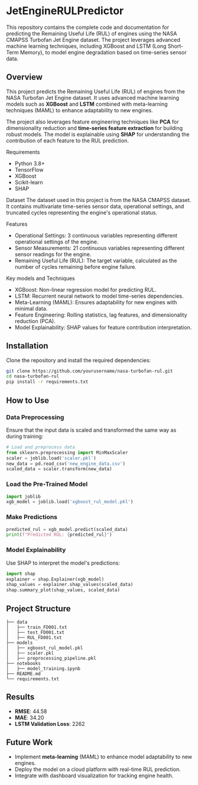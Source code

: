 # JetEngineRULPredictor
This repository contains the complete code and documentation for predicting the Remaining Useful Life (RUL) of engines using the NASA CMAPSS Turbofan Jet Engine dataset. The project leverages advanced machine learning techniques, including XGBoost and LSTM (Long Short-Term Memory), to model engine degradation based on time-series sensor data.

## Overview

This project predicts the Remaining Useful Life (RUL) of engines from the NASA Turbofan Jet Engine dataset. It uses advanced machine learning models such as **XGBoost** and **LSTM** combined with meta-learning techniques (MAML) to enhance adaptability to new engines.

The project also leverages feature engineering techniques like **PCA** for dimensionality reduction and **time-series feature extraction** for building robust models. The model is explainable using **SHAP** for understanding the contribution of each feature to the RUL prediction.


Requirements
* Python 3.8+
* TensorFlow
* XGBoost
* Scikit-learn
* SHAP

Dataset
The dataset used in this project is from the NASA CMAPSS dataset. It contains multivariate time-series sensor data, operational settings, and truncated cycles representing the engine's operational status.


Features
* Operational Settings: 3 continuous variables representing different operational settings of the engine.
* Sensor Measurements: 21 continuous variables representing different sensor readings for the engine.
* Remaining Useful Life (RUL): The target variable, calculated as the number of cycles remaining before engine failure.


Key models and Techniques 
- XGBoost: Non-linear regression model for predicting RUL.
- LSTM: Recurrent neural network to model time-series dependencies.
- Meta-Learning (MAML): Ensures adaptability for new engines with minimal data.
- Feature Engineering: Rolling statistics, lag features, and dimensionality reduction (PCA).
- Model Explainability: SHAP values for feature contribution interpretation.

## Installation

Clone the repository and install the required dependencies:

```bash
git clone https://github.com/yourusername/nasa-turbofan-rul.git
cd nasa-turbofan-rul
pip install -r requirements.txt
```

## How to Use

### Data Preprocessing
Ensure that the input data is scaled and transformed the same way as during training:
```python
# Load and preprocess data
from sklearn.preprocessing import MinMaxScaler
scaler = joblib.load('scaler.pkl')
new_data = pd.read_csv('new_engine_data.csv')
scaled_data = scaler.transform(new_data)
```

### Load the Pre-Trained Model
```python
import joblib
xgb_model = joblib.load('xgboost_rul_model.pkl')
```

### Make Predictions
```python
predicted_rul = xgb_model.predict(scaled_data)
print(f"Predicted RUL: {predicted_rul}")
```

### Model Explainability
Use SHAP to interpret the model's predictions:
```python
import shap
explainer = shap.Explainer(xgb_model)
shap_values = explainer.shap_values(scaled_data)
shap.summary_plot(shap_values, scaled_data)
```

## Project Structure

```
├── data
│   ├── train_FD001.txt
│   ├── test_FD001.txt
│   ├── RUL_FD001.txt
├── models
│   ├── xgboost_rul_model.pkl
│   ├── scaler.pkl
│   ├── preprocessing_pipeline.pkl
├── notebooks
│   ├── model_training.ipynb
├── README.md
└── requirements.txt
```

## Results

- **RMSE**: 44.58
- **MAE**: 34.20
- **LSTM Validation Loss**: 2262

## Future Work

- Implement **meta-learning** (MAML) to enhance model adaptability to new engines.
- Deploy the model on a cloud platform with real-time RUL prediction.
- Integrate with dashboard visualization for tracking engine health.


